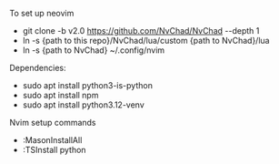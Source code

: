 To set up neovim

- git clone -b v2.0 https://github.com/NvChad/NvChad --depth 1
- ln -s {path to this repo}/NvChad/lua/custom {path to NvChad}/lua
- ln -s {path to NvChad} ~/.config/nvim

Dependencies:

- sudo apt install python3-is-python
- sudo apt install npm
- sudo apt install python3.12-venv

Nvim setup commands
- :MasonInstallAll
- :TSInstall python
